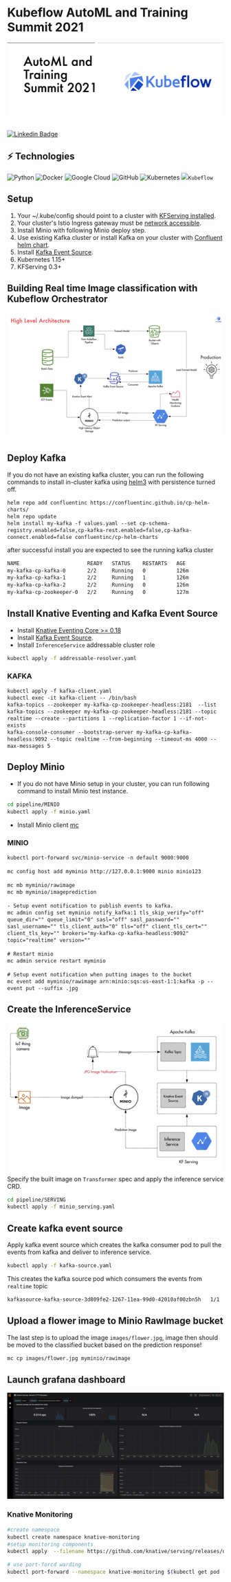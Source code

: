# Kubeflow AutoML and Training Summit 2021

![](logo.png)


##
[![Linkedin Badge](https://img.shields.io/badge/LinkedIn-0077B5?style=for-the-badge&logo=linkedin&logoColor=white)](https://www.linkedin.com/in/aniruddha-choudhury-5a34b511b/)

## ⚡ Technologies

![Python](https://img.shields.io/badge/-Python-black?style=flat-square&logo=Python)
![Docker](https://img.shields.io/badge/-Docker-black?style=flat-square&logo=docker)
![Google Cloud](https://img.shields.io/badge/Google%20Cloud-black?style=flat-square&logo=google-cloud)
![GitHub](https://img.shields.io/badge/-GitHub-181717?style=flat-square&logo=github)
![Kubernetes](https://img.shields.io/badge/kubernetes-326ce5.svg?&style=for-the-badge&logo=kubernetes&logoColor=white)
<code><img height="20" src="https://github.com/aniruddhachoudhury/Credit-Risk-Model/blob/master/avatar?raw=true">Kubeflow</code>

## Setup
1. Your ~/.kube/config should point to a cluster with [KFServing installed](https://github.com/kubeflow/kfserving/#install-kfserving).
2. Your cluster's Istio Ingress gateway must be [network accessible](https://istio.io/latest/docs/tasks/traffic-management/ingress/ingress-control/).
3. Install Minio with following Minio deploy step.
4. Use existing Kafka cluster or install Kafka on your cluster with [Confluent helm chart](https://www.confluent.io/blog/getting-started-apache-kafka-kubernetes/).
5. Install [Kafka Event Source](https://github.com/knative-sandbox/eventing-kafka/tree/main/pkg/source).
6. Kubernetes 1.15+
7. KFServing 0.3+

## Building Real time Image classification with Kubeflow Orchestrator 
![](img.png)

## Deploy Kafka
If you do not have an existing kafka cluster, you can run the following commands to install in-cluster kafka using [helm3](https://helm.sh)
with persistence turned off.

```
helm repo add confluentinc https://confluentinc.github.io/cp-helm-charts/
helm repo update
helm install my-kafka -f values.yaml --set cp-schema-registry.enabled=false,cp-kafka-rest.enabled=false,cp-kafka-connect.enabled=false confluentinc/cp-helm-charts
```

after successful install you are expected to see the running kafka cluster
```bash
NAME                      READY   STATUS    RESTARTS   AGE
my-kafka-cp-kafka-0       2/2     Running   0          126m
my-kafka-cp-kafka-1       2/2     Running   1          126m
my-kafka-cp-kafka-2       2/2     Running   0          126m
my-kafka-cp-zookeeper-0   2/2     Running   0          127m
```

## Install Knative Eventing and Kafka Event Source
- Install [Knative Eventing Core >= 0.18](https://knative.dev/docs/install/any-kubernetes-cluster/#installing-the-eventing-component)
- Install [Kafka Event Source](https://github.com/knative-sandbox/eventing-kafka/releases).
- Install `InferenceService` addressable cluster role
```bash
kubectl apply -f addressable-resolver.yaml
```

### KAFKA
```
kubectl apply -f kafka-client.yaml
kubectl exec -it kafka-client -- /bin/bash
kafka-topics --zookeeper my-kafka-cp-zookeeper-headless:2181  --list
kafka-topics --zookeeper my-kafka-cp-zookeeper-headless:2181 --topic realtime --create --partitions 1 --replication-factor 1 --if-not-exists
kafka-console-consumer --bootstrap-server my-kafka-cp-kafka-headless:9092 --topic realtime --from-beginning --timeout-ms 4000 --max-messages 5 

```

## Deploy Minio
- If you do not have Minio setup in your cluster, you can run following command to install Minio test instance.
```bash
cd pipeline/MINIO
kubectl apply -f minio.yaml
```

- Install Minio client [mc](https://docs.min.io/docs/minio-client-complete-guide)

### MINIO

```
kubectl port-forward svc/minio-service -n default 9000:9000

mc config host add myminio http://127.0.0.1:9000 minio minio123

mc mb myminio/rawimage
mc mb myminio/imageprediction

- Setup event notification to publish events to kafka.
mc admin config set myminio notify_kafka:1 tls_skip_verify="off"  queue_dir="" queue_limit="0" sasl="off" sasl_password="" sasl_username="" tls_client_auth="0" tls="off" client_tls_cert="" client_tls_key="" brokers="my-kafka-cp-kafka-headless:9092" topic="realtime" version=""

# Restart minio
mc admin service restart myminio

# Setup event notification when putting images to the bucket
mc event add myminio/rawimage arn:minio:sqs:us-east-1:1:kafka -p --event put --suffix .jpg
```

## Create the InferenceService
![](serving.png)
Specify the built image on `Transformer` spec and apply the inference service CRD.
```bash
cd pipeline/SERVING
kubectl apply -f minio_serving.yaml 
```

## Create kafka event source
Apply kafka event source which creates the kafka consumer pod to pull the events from kafka and deliver to inference service.
```bash
kubectl apply -f kafka-source.yaml
```
This creates the kafka source pod which consumers the events from `realtime` topic
```bash
kafkasource-kafka-source-3d809fe2-1267-11ea-99d0-42010af00zbn5h   1/1     Running   0          8h
```
## Upload a flower image to Minio RawImage bucket
The last step is to upload the image `images/flower.jpg`, image then should be moved to the classified bucket based on the prediction response!
```bash
mc cp images/flower.jpg myminio/rawimage
```
## Launch grafana dashboard
![](grafana.png)
### Knative Monitoring
```bash
#create namespace
kubectl create namespace knative-monitoring
#setup monitoring components
kubectl apply  --filename https://github.com/knative/serving/releases/download/v0.13.0/monitoring-metrics-prometheus.yaml
```

```bash
# use port-forcd warding
kubectl port-forward --namespace knative-monitoring $(kubectl get pod --namespace knative-monitoring --selector="app=grafana" --output jsonpath='{.items[0].metadata.name}') 8080:3000
```

